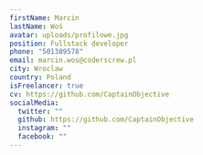 ```yaml
---
firstName: Marcin
lastName: Woś
avatar: uploads/profilowe.jpg
position: Fullstack developer
phone: "501389578"
email: marcin.wos@coderscrew.pl
city: Wroclaw
country: Poland
isFreelancer: true
cv: https://github.com/CaptainObjective
socialMedia:
  twitter: ""
  github: https://github.com/CaptainObjective
  instagram: ""
  facebook: ""
---
```

